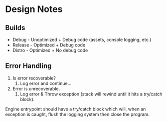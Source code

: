 # Design Notes

## Builds

- Debug - Unoptimized + Debug code (assets, console logging, etc.)
- Release - Optimized + Debug code
- Distro - Optimized + No debug code

## Error Handling

1) Is error recoverable? 
   1) Log error and continue...
2) Error is unrecoverable.
   1) Log error & Throw exception (stack will rewind until it hits a try/catch block).

Engine entrypoint should have a try/catch block which will, when an exception is caught, flush the logging system then close the program. 
